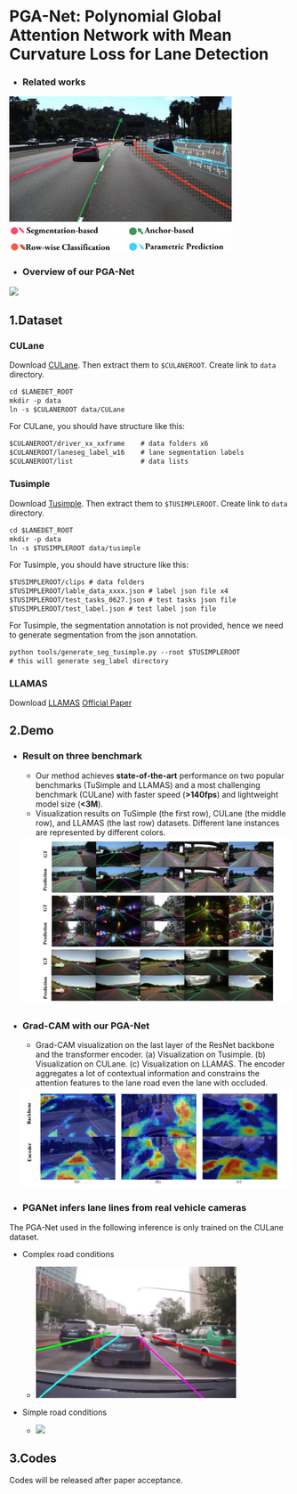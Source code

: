 # PGA-Net: Polynomial Global Attention Network with Mean Curvature Loss for Lane Detection

- ### Related works
<img src=./figures/related_work.png width="400x">

- ### Overview of our PGA-Net
<img src=./figures/overflow.png>

## 1.Dataset
### CULane

Download [CULane](https://xingangpan.github.io/projects/CULane.html). Then extract them to `$CULANEROOT`. Create link to `data` directory.

```Shell
cd $LANEDET_ROOT
mkdir -p data
ln -s $CULANEROOT data/CULane
```

For CULane, you should have structure like this:
```
$CULANEROOT/driver_xx_xxframe    # data folders x6
$CULANEROOT/laneseg_label_w16    # lane segmentation labels
$CULANEROOT/list                 # data lists
```

### Tusimple
Download [Tusimple](https://github.com/TuSimple/tusimple-benchmark/issues/3). Then extract them to `$TUSIMPLEROOT`. Create link to `data` directory.

```Shell
cd $LANEDET_ROOT
mkdir -p data
ln -s $TUSIMPLEROOT data/tusimple
```

For Tusimple, you should have structure like this:
```
$TUSIMPLEROOT/clips # data folders
$TUSIMPLEROOT/lable_data_xxxx.json # label json file x4
$TUSIMPLEROOT/test_tasks_0627.json # test tasks json file
$TUSIMPLEROOT/test_label.json # test label json file

```

For Tusimple, the segmentation annotation is not provided, hence we need to generate segmentation from the json annotation. 

```Shell
python tools/generate_seg_tusimple.py --root $TUSIMPLEROOT
# this will generate seg_label directory
```

### LLAMAS
Download [LLAMAS](https://unsupervised-llamas.com/llamas/)
[Official Paper](https://openaccess.thecvf.com/content_ICCVW_2019/papers/CVRSUAD/Behrendt_Unsupervised_Labeled_Lane_Markers_Using_Maps_ICCVW_2019_paper.pdf) 

## 2.Demo
- ### Result on three benchmark
    - Our method achieves **state-of-the-art** performance on two popular benchmarks (TuSimple and LLAMAS) and a most challenging benchmark (CULane) with faster speed (**>140fps**) and lightweight model size (**<3M**).
    - Visualization results on TuSimple (the first row), CULane (the middle row), and LLAMAS (the last row) datasets. Different lane instances are represented by different colors.
    <img src=./demo/results.png>

- ### Grad-CAM with our PGA-Net
    - Grad-CAM visualization on the last layer of the ResNet backbone and the transformer encoder. (a) Visualization on Tusimple. (b) Visualization on CULane. (c) Visualization on LLAMAS. The encoder aggregates a lot of contextual information and constrains the attention features to the lane road even the lane with occluded.
    <img src=./demo/gramcam.png>

- ### PGANet infers lane lines from **real vehicle cameras**
The PGA-Net used in the following inference is only trained on the CULane dataset.

- Complex road conditions
    - <img src=./demo/complex_road.GIF width="360px">

- Simple road conditions
    - <img src=./demo/simple_road.GIF width="360px">

## 3.Codes
Codes will be released after paper acceptance.

